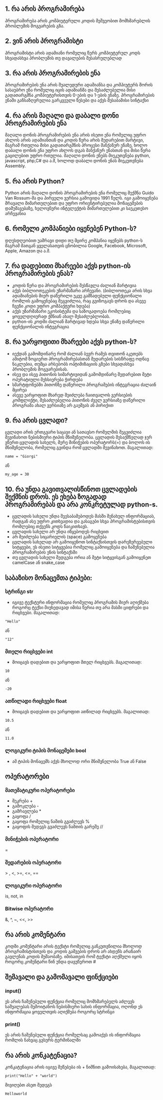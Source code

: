 ## 1. რა არის პროგრამირება

პროგრამირება არის კომპიუტერული კოდის მეშვეობით მომხმარებლის პრობლემის მოგვარების გზა.

## 2. ვინ არის პროგრამისტი

პროგრამისტი არის ადამიანი რომელიც წერს კომპიუტერულ კოდს სხვადასხვა პრობლემის თუ დავალების შესასრულებლად

## 3. რა არის პროგრამირების ენა

პროგრამირების ენა არის შუალედური ადამიანსა და კომპიუტერს შორის სასაუბრო ენა რომელიც იცის ადამიანმა და შესაძლებელია მისი გადათარგმნა კომპიუტერისთვის 0-ების და 1-ების ენაზე. პროგრამირების ენაში განსაზღვრულია გარკვეული წესები და აქვს შესაბამისი სინტაქსი

## 4. რა არის მაღალი და დაბალი დონი პროგრამირების ენა

მაღალი დონის პროგრამირების ენა არის ისეთი ენა რომელიც უფრო ახლოს არის ადამიანთან და კოდის წერა არის შედარებით მარტივი, მაგრამ რთულია მისი გადათარგმნის პროცესი მანქანურ ენაზე, ხოლო დაბალი დონის ენა უფრო ახლოს დგას მანქანურ ენასთან და მისი წერა გაცილებით უფრო რთულია. მაღალი დონის ენებს მიეკუთვნება python, javascript, php,C# და ა.შ, ხოლოდ დაბალი დონის ენას მიეკუთვნება Assembly.

## 5. რა არის Python?

Python არის მაღალი დონის პროგრამირების ენა რომელიც შექმნა Guido Van Rossum-მა და პირველი ვერსია გამოვიდა 1991 წელს. იგი გამოიყენება მრავალი მიმართულებით და უფრო ორიენტირებულია მონაცემების დამუშავებაზე, ხელოვნური ინტელექტის მიმართულებით კი საუკეთესო არჩევანია

## 6. რომელი კომპანიები იყენებენ Python-ს?

დღესდღეობით უამრავი დიდი თუ მცირე კომპანია იყენებს python-ს მაგრამ მათგან ყველასათვის ცნობილია Google, Facebook, Microsoft, Apple, Amazon და ა.შ.

## 7. რა დადებითი მხარეები აქვს python-ის პროგრამირების ენას?

-   კოდის წერა და პროგრამირების შესწავლა ძალიან მარტივია
-   აქვს ბიბლიოთეკების უზარმაზარი არჩევანი. (ბიბლიოთეკა არის სხვა ადამიანების მიერ დაწერილი უკვე გამზადებული ფუნქციონალი რომლის გამოყენებაც შეგვიძლია, რაც გვიზოგავს დროს და ასევე ჩვენი კოდი უფრო კომპაქტური ხდება)
-   აქვს უზარმაზარი ეკოსისტემა და საზოგადოება რომლებიც ყოველდღიურად ქმნიან ახალ შესაძლებლობას.
-   python-ის კოდში ძალიან მარტივად ხდება სხვა ენაზე დაწერილი ფუნქციონალის ინტეგრაცია

## 8. რა უარყოფითი მხარეები აქვს python-ს?

-   იექდან გამომდინარე რომ ძალიან ბევრ რამეს თვითონ აკეთებს ამიტომ ზოგიერთ პროგრამირებასთან შედარების სისწრაფე ოდნავ ნაკლებია, თუმცა არსებობს ოპტიმიზაციის გზები სხვადასხვა პრობლემის მოგვარებისას.
-   ისევ და ისევ პითონის სიმარტივიდან გამომდინარე შედარებით მეტი ოპერატიული მეხსიერება ჭირდება
-   სმარტფონებში პითონზე დაწერილი პროგრამების ინტეგრაცია ძალაინ მცირეა
-   ასევე უარყოფით მხარედ შეიძლება ჩაითვალოს ვერსიების კომფლიქტი, შესაძლებელია პითონის ძველ ვერსიაზე დაწერილი პროგრამა ახალ ვერსიაზე არ გაეშვას ან პირიქით

## 9. რა არის ცვლადი?

ცვლადი არის ერთგვარი საცავი ან სათავსო რომელშის შეგვიძლია შევინახოთ ნებისმიერი ტიპის მნიშვნელობა. ცვლადის შესაქმნელად ჯერ ვწერთ ცვლადის სახელს, მერე მინიჭების ოპერატორს(=) და ბოლოს ის მნიშვნელობა, რომელიც გვინდა რომ ცვლადში შევინახოთ. მაგალითად:

```
name = "Giorgi"
```

ან

```
my_age = 30
```

## 10. რა უნდა გავითვალისწინოთ ცვლადების შექმნის დროს. ეს ეხება ზოგადად პროგრამირებას და არა კონკრეტულად python-s.

-   ცვლადის სახელი უნდა შეესაბამებოდეს მასში შენახულ ინფორმაციას, რადგან ასე უფრო კითხვადია და გასაგები სხვა პროგრამისტებისთვის რომლებიც თქვენს კოდს წაიკითხავს.
-   ცვლადის სახელი არ უნდა იწყებოდეს რიცხვით
-   არ შეიძლება სიცარიელის (space) გამოყენება
-   ცვლადის სახელად არ გამოიყენოთ სინტაქსისთვის დარეზერვებული სიტყვები, ეს ისეთი სიტყვებია რომელიც გამოიყენება და ჩაშენებულია პროგრამირების ენის სინტაქსში
-   თუ ცვლადის სახელი შედგება ორია ან მეტი სიტყვისგან გამოიყენეთ camelCase ან snake_case

## საბაზისო მონაცემთა ტიპები:

### სტრინგი str

-   იგივე ტექსტური ინფორმაცია რომელიც პროგრამის მიერ აღიქმება როგორც ტექსი მიუხედავად იმისა წერია თუ არა მასში ციფრები და რიცხვები. მაგალითად:

```
"Hello"
```

ან

```
"12"
```

### მთელი რიცხვები int

-   მოიცავს დადებით და უარყოფით მთელ რიცხვებს. მაგალითად:

```
10
```

ან

```
-20
```

### ათწილადი რიცხვები float

-   მოიცავს დადებით და უარყოფით ათწილად რიცხვებს. მაგალითად:

```
10.5
```

ან

```
11.0
```

### ლოგიკური ტიპის მონაცემები bool

-   ამ ტიპის მონაცემს აქვს მხოლოდ ორი მნიშვნელობა True ან False

## ოპერატორები

### მათემატიკური ოპერატორები

-   შეკრება +
-   გამოკლება -
-   გამრავლება \*
-   გაყოფა /
-   გაყოფა რომელიც ნაშთს გვაძლევს %
-   გაყოფის შედეგს გვაძლევს ნაშთის გარეშე //

### მინიჭების ოპერატორი

=

### შედარების ოპერატორი

\> , <, >=, <=, ==

### ლოგიკური ოპერატორი

is, not, in

### Bitwise ოპერატორი

&, ^, ~, <<, >>

## რა არის კომენტარი

კოდში კომენტარი არის ტექსტი რომელიც განკუთვნილია მხოლოდ პროგრამისტისთვის და კოდის გაშვების დროს არ ახდენს არანაირ გავლენას კოდის მუშაობაზე. იმისათვის რომ ტექსტი აღქმული იყოს როგორც კომენტარი წინ უნდა დავუწეროთ #

## შემავალი და გამომავალი ფინქციები

### input()

ეს არის ჩაშენებული ფუნქცია რომელიც მომხმარებელს აძლევს საშუალებას შემოიტანოს ნებისმიერი სახის ინფორმაცია, ოღონდ ეს ინფორმაცია ყოველთვის აღიქმება როგორც სტრინგი

### print()

ეს არის ჩაშენებული ფუნქცია რომელსაც გამოაქვს ის ინფორმაცია რომლის ნახვაც გვსურს ტერმინალში

## რა არის კონკატენაცია?

კონკატენაცია არის იგივე შეწებება ის + ნიშნით გამოისახება, მაგალითად:

```
print("Hello" + "world")
```

მივიღებთ ასეთ შედეგს

```
Helloworld
```
